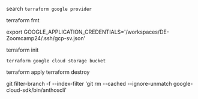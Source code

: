 search `terraform google provider`

terraform fmt

export GOOGLE_APPLICATION_CREDENTIALS='/workspaces/DE-Zoomcamp24/.ssh/gcp-sv.json'


 terraform init

 `terraform google cloud storage bucket`

 terraform apply
 terraform destroy


 git filter-branch -f --index-filter 'git rm --cached --ignore-unmatch google-cloud-sdk/bin/anthoscli'